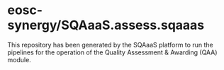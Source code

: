 # eosc-synergy/SQAaaS.assess.sqaaas
This repository has been generated by the SQAaaS platform to run the pipelines
for the operation of the
Quality Assessment & Awarding (QAA)
module.
